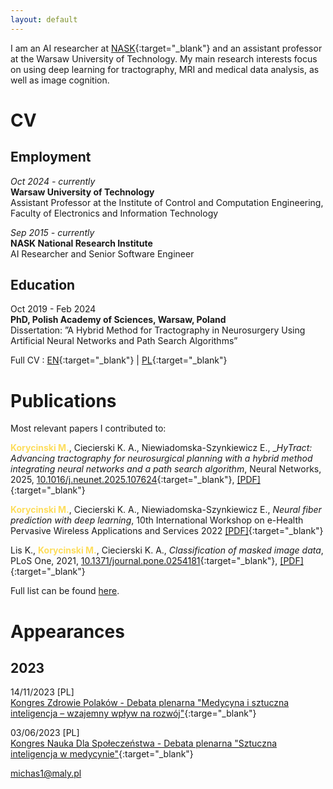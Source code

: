 ```yaml
---
layout: default
---
```


I am an AI researcher at [NASK](https://en.nask.pl/){:target="_blank"} and an assistant professor at the Warsaw University of Technology. 
My main research interests focus on using deep learning for tractography, MRI and medical data analysis, as well as image cognition.


# CV

## Employment
_Oct 2024 - currently_\
**Warsaw University of Technology**\
Assistant Professor at the Institute of Control and Computation Engineering, Faculty of Electronics and Information Technology

_Sep 2015 - currently_\
**NASK National Research Institute**\
AI Researcher and Senior Software Engineer

## Education
Oct 2019 - Feb 2024\
**PhD, Polish Academy of Sciences, Warsaw, Poland**\
Dissertation: ”A Hybrid Method for Tractography in Neurosurgery Using Artificial Neural Networks and Path Search Algorithms”


Full CV : [EN](./cv/cv_en.pdf){:target="_blank"} \| [PL](./cv/cv_pl.pdf){:target="_blank"}

# Publications

Most relevant papers I contributed to:

<span style='color:#FDDD5C'><b>Korycinski M.</b></span>, Ciecierski K. A., Niewiadomska-Szynkiewicz E., __HyTract: Advancing tractography for neurosurgical planning with a hybrid method integrating neural networks and a path search algorithm_, Neural Networks, 2025,  [10.1016/j.neunet.2025.107624](https://doi.org/10.1016/j.neunet.2025.107624){:target="_blank"}, [[PDF]](/papers/2025/1-s2.0-S0893608025005040-main.pdf){:target="_blank"}

<span style='color:#FDDD5C'><b>Korycinski M.</b></span>, Ciecierski K. A., Niewiadomska-Szynkiewicz E., _Neural fiber prediction with deep learning_, 10th International Workshop on e-Health Pervasive Wireless Applications and Services 2022 [[PDF]](/papers/2022/mkorycinski_wimob2022_1570831080.pdf){:target="_blank"}

Lis K., <span style='color:#FDDD5C'><b>Korycinski M.</b></span>, Ciecierski K. A., _Classification of masked image data_, PLoS One, 2021, [10.1371/journal.pone.0254181](https://doi.org/10.1371/journal.pone.0254181){:target="_blank"}, [[PDF]](/papers/2021/journal.pone.0254181.pdf){:target="_blank"}

Full list can be found [here](https://scholar.google.com/citations?user=-sygxZsAAAAJ).

# Appearances
## 2023
14/11/2023 [PL] \
[Kongres Zdrowie Polaków - Debata plenarna "Medycyna i sztuczna inteligencja – wzajemny wpływ na rozwój"](https://www.youtube.com/live/wHJD-ytwMCU?si=CM_j9H3AdJAK_uNp&t=15236){:targe="_blank"}

03/06/2023 [PL] \
[Kongres Nauka Dla Społeczeństwa - Debata plenarna "Sztuczna inteligencja w medycynie"](https://www.youtube.com/live/H8cWPI6VB-E?si=RQfr0KlMzSYgMxcC&t=2119){:target="_blank"}

<a href="mailto:michas1@maly.pl"><span style='color:var(--clr-bg);'>michas1@maly.pl</span></a>
